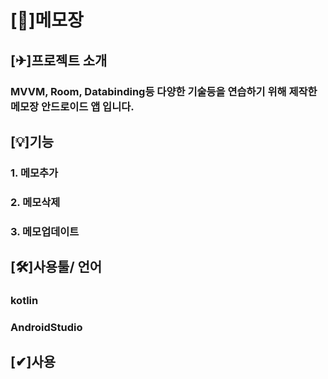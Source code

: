 # [📖]메모장


## [✈]프로젝트 소개
### MVVM, Room, Databinding등 다양한 기술등을 연습하기 위해 제작한 메모장 안드로이드 앱 입니다.


## [💡]기능
### 1. 메모추가
### 2. 메모삭제
### 3. 메모업데이트


## [🛠]사용툴/ 언어
### kotlin
### AndroidStudio

## [✔]사용
